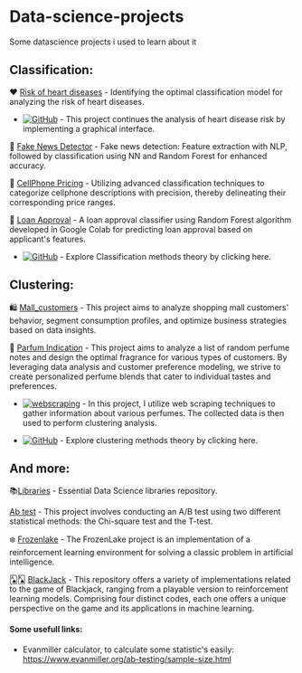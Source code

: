 # Data-science-projects
Some datascience projects i used to learn about it

## Classification:

❤️ [Risk of heart diseases](https://github.com/Barboss4/Data-science-projects/blob/main/Risk_of_Heart_Disease.ipynb) -  Identifying the optimal classification model for analyzing the risk of heart diseases.

-  [![GitHub](https://img.shields.io/badge/GitHub-View%20Project-blue)](https://github.com/Barboss4/Risk-of-Heart-Disease/tree/main) - This project continues the analysis of heart disease risk by implementing a graphical interface.

📰 [Fake News Detector](https://github.com/Barboss4/Data-science-projects/blob/main/Fake_news_detector.ipynb) - Fake news detection: Feature extraction with NLP, followed by classification using NN and Random Forest for enhanced accuracy.

📱 [CellPhone Pricing](https://github.com/Barboss4/Data-science-projects/blob/main/Pre%C3%A7o_do_celular.ipynb) - Utilizing advanced classification techniques to categorize cellphone descriptions with precision, thereby delineating their corresponding price ranges.

🏦 [Loan Approval](https://github.com/Barboss4/Data-science-projects/blob/main/Loan_Approval.ipynb) - A loan approval classifier using Random Forest algorithm developed in Google Colab for predicting loan approval based on applicant's features.

- [![GitHub](https://img.shields.io/badge/GitHub-View%20Project-red)](https://github.com/Barboss4/Classification-methods/tree/main) - Explore  Classification methods theory by clicking here.

## Clustering:

🛍️ [Mall_customers](https://github.com/Barboss4/Data-science-projects/blob/main/Mall_customers.ipynb) - This project aims to analyze shopping mall customers' behavior, segment consumption profiles, and optimize business strategies based on data insights.

🌸 [Parfum Indication](https://github.com/Barboss4/Data-science-projects/blob/main/Clusteriza%C3%A7%C3%A3o_perfume.ipynb) - This project aims to analyze a list of random perfume notes and design the optimal fragrance for various types of customers. By leveraging data analysis and customer preference modeling, we strive to create personalized perfume blends that cater to individual tastes and preferences.
 
- [![webscraping](https://img.shields.io/badge/GitHub-View%20Project-green)](https://github.com/Barboss4/Webscraping-Perfumes) - In this project, I utilize web scraping techniques to gather information about various perfumes. The collected data is then used to perform clustering analysis.

- [![GitHub](https://img.shields.io/badge/GitHub-View%20Project-red)](https://github.com/Barboss4/Clustering-Methods) - Explore clustering methods theory by clicking here.

## And more:

📚[Libraries](https://github.com/Barboss4/Usefull-libraries-for-data-science) - Essential Data Science libraries repository.

[Ab test](https://github.com/Barboss4/Data-science-projects/blob/main/Teste_A_B.ipynb) - This project involves conducting an A/B test using two different statistical methods: the Chi-square test and the T-test.

❄️ [Frozenlake](https://github.com/Barboss4/Data-science-projects/blob/main/Frozenlake.ipynb) - The FrozenLake project is an implementation of a reinforcement learning environment for solving a classic problem in artificial intelligence.

🂡🂮 [BlackJack](https://github.com/Barboss4/Repositorio-de-Blackjack-Implementacao-Jogaveis-e-Modelos-de-Aprendizado-por-Reforco) - This repository offers a variety of implementations related to the game of Blackjack, ranging from a playable version to reinforcement learning models. Comprising four distinct codes, each one offers a unique perspective on the game and its applications in machine learning.


#### Some usefull links:

- Evanmiller calculator, to calculate some statistic's easily: https://www.evanmiller.org/ab-testing/sample-size.html
